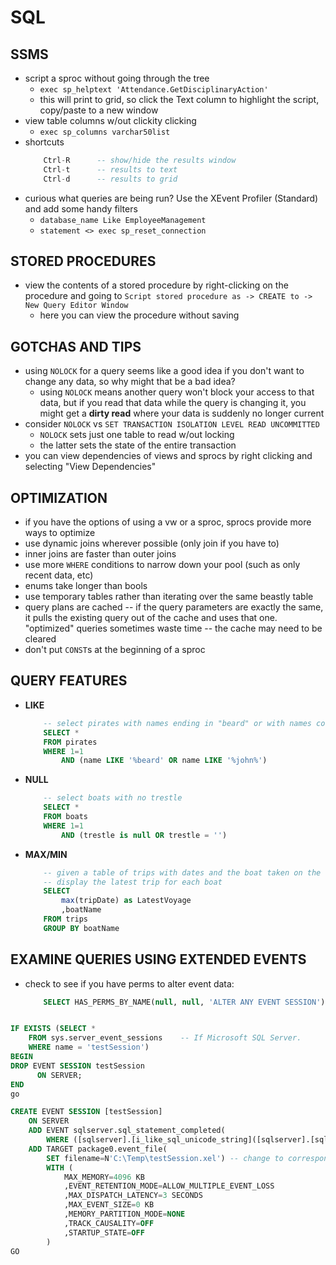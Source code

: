 # SQL

## SSMS
* script a sproc without going through the tree
    - `exec sp_helptext 'Attendance.GetDisciplinaryAction'`
    - this will print to grid, so click the Text column to highlight the script, copy/paste to a new window
* view table columns w/out clickity clicking
    - `exec sp_columns varchar50list`
* shortcuts
    ```sql
        Ctrl-R      -- show/hide the results window
        Ctrl-t      -- results to text
        Ctrl-d      -- results to grid
    ```
* curious what queries are being run? Use the XEvent Profiler (Standard) and add some handy filters
    - `database_name Like EmployeeManagement`
    - `statement <> exec sp_reset_connection`


## STORED PROCEDURES
* view the contents of a stored procedure by right-clicking on the procedure and going to `Script stored procedure as -> CREATE to -> New Query Editor Window`
    - here you can view the procedure without saving


## GOTCHAS AND TIPS
* using `NOLOCK` for a query seems like a good idea if you don't want to change any data, so why might that be a bad idea?
    - using `NOLOCK` means another query won't block your access to that data, but if you read that data while the query is changing it, you might get a **dirty read** where your data is suddenly no longer current
* consider `NOLOCK` vs `SET TRANSACTION ISOLATION LEVEL READ UNCOMMITTED`
    - `NOLOCK` sets just one table to read w/out locking
    - the latter sets the state of the entire transaction
* you can view dependencies of views and sprocs by right clicking and selecting "View Dependencies"


## OPTIMIZATION
* if you have the options of using a vw or a sproc, sprocs provide more ways to optimize
* use dynamic joins wherever possible (only join if you have to)
* inner joins are faster than outer joins
* use more `WHERE` conditions to narrow down your pool (such as only recent data, etc)
* enums take longer than bools
* use temporary tables rather than iterating over the same beastly table
* query plans are cached -- if the query parameters are exactly the same, it pulls the existing query out of the cache and uses that one. "optimized" queries sometimes waste time -- the cache may need to be cleared
* don't put `CONST`s at the beginning of a sproc

## QUERY FEATURES
* **LIKE**
    ```sql
        -- select pirates with names ending in "beard" or with names containing "john"
        SELECT *
        FROM pirates
        WHERE 1=1
            AND (name LIKE '%beard' OR name LIKE '%john%')
    ```
* **NULL**
    ```sql
        -- select boats with no trestle
        SELECT *
        FROM boats
        WHERE 1=1
            AND (trestle is null OR trestle = '')

    ```
* **MAX/MIN**
    ```sql
        -- given a table of trips with dates and the boat taken on the trip,
        -- display the latest trip for each boat
        SELECT
            max(tripDate) as LatestVoyage
            ,boatName
        FROM trips
        GROUP BY boatName
    ```



## EXAMINE QUERIES USING EXTENDED EVENTS

* check to see if you have perms to alter event data:
    ```sql
        SELECT HAS_PERMS_BY_NAME(null, null, 'ALTER ANY EVENT SESSION');
    ```

```sql

IF EXISTS (SELECT *
    FROM sys.server_event_sessions    -- If Microsoft SQL Server.
    WHERE name = 'testSession')
BEGIN
DROP EVENT SESSION testSession
      ON SERVER;
END
go

CREATE EVENT SESSION [testSession]
    ON SERVER
    ADD EVENT sqlserver.sql_statement_completed(
        WHERE ([sqlserver].[i_like_sql_unicode_string]([sqlserver].[sql_text],N'%SELECT%HAVING%')))
    ADD TARGET package0.event_file(
        SET filename=N'C:\Temp\testSession.xel') -- change to corresponding output file
        WITH (
            MAX_MEMORY=4096 KB
            ,EVENT_RETENTION_MODE=ALLOW_MULTIPLE_EVENT_LOSS
            ,MAX_DISPATCH_LATENCY=3 SECONDS
            ,MAX_EVENT_SIZE=0 KB
            ,MEMORY_PARTITION_MODE=NONE
            ,TRACK_CAUSALITY=OFF
            ,STARTUP_STATE=OFF
        )
GO



```
